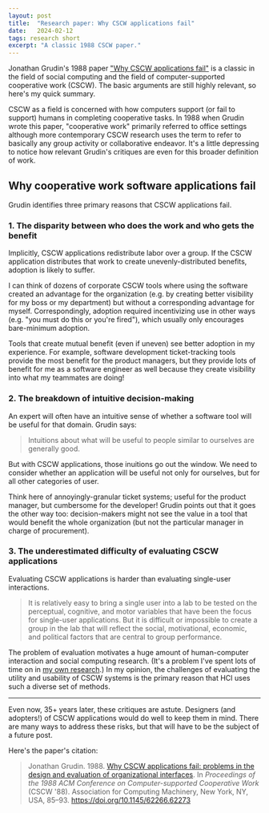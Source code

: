 ```yaml
---
layout: post
title:  "Research paper: Why CSCW applications fail"
date:   2024-02-12
tags: research short
excerpt: "A classic 1988 CSCW paper."
---
```


Jonathan Grudin's 1988 paper ["Why CSCW applications fail"](https://dl.acm.org/doi/10.1145/62266.62273) is a classic in the field of social computing and the field of computer-supported cooperative work (CSCW). The basic arguments are still highly relevant, so here's my quick summary.

CSCW as a field is concerned with how computers support (or fail to support) humans in completing cooperative tasks. In 1988 when Grudin wrote this paper, "cooperative work" primarily referred to office settings although more contemporary CSCW research uses the term to refer to basically any group activity or collaborative endeavor.
It's a little depressing to notice how relevant Grudin's critiques are even for this broader definition of work.

## Why cooperative work software applications fail

Grudin identifies three primary reasons that CSCW applications fail.

### 1. The disparity between who does the work and who gets the benefit

Implicitly, CSCW applications redistribute labor over a group.
If the CSCW application distributes that work to create unevenly-distributed benefits, adoption is likely to suffer.

I can think of dozens of corporate CSCW tools where using the software created an advantage for the organization (e.g. by creating better visibility for my boss or my department) but without a corresponding advantage for myself.
Correspondingly, adoption required incentivizing use in other ways (e.g. "you must do this or you're fired"), which usually only encourages bare-minimum adoption.

Tools that create mutual benefit (even if uneven) see better adoption in my experience. For example, software development ticket-tracking tools provide the most benefit for the product managers, but they provide lots of benefit for me as a software engineer as well because they create visibility into what my teammates are doing!

### 2. The breakdown of intuitive decision-making

An expert will often have an intuitive sense of whether a software tool will be useful for that domain. Grudin says:

>Intuitions about what will be useful to people similar to ourselves are generally good.

But with CSCW applications, those inuitions go out the window. We need to consider whether an application will be useful not only for ourselves, but for all other categories of user.

Think here of annoyingly-granular ticket systems; useful for the product manager, but cumbersome for the developer!
Grudin points out that it goes the other way too: decision-makers might not see the value in a tool that would benefit the whole organization (but not the particular manager in charge of procurement).

### 3. The underestimated difficulty of evaluating CSCW applications

Evaluating CSCW applications is harder than evaluating single-user interactions.

>It is relatively easy to bring a single user into a lab to be tested on the perceptual, cognitive, and motor variables that have been the focus for single-user applications. But it is difficult or impossible to create a group in the lab that will reflect the social, motivational, economic, and political factors that are central to group performance.

The problem of evaluation motivates a huge amount of human-computer interaction and social computing research. 
(It's a problem I've spent lots of time on in [my own research](https://arxiv.org/abs/2209.04973).)
In my opinion, the challenges of evaluating the utility and usability of CSCW systems is the primary reason that HCI uses such a diverse set of methods.

---

Even now, 35+ years later, these critiques are astute. Designers (and adopters!) of CSCW applications would do well to keep them in mind.
There are many ways to address these risks, but that will have to be the subject of a future post. 

Here's the paper's citation:

>Jonathan Grudin. 1988. [Why CSCW applications fail: problems in the design and evaluation of organizational interfaces](https://dl.acm.org/doi/10.1145/62266.62273). In _Proceedings of the 1988 ACM Conference on Computer-supported Cooperative Work_ (CSCW '88). Association for Computing Machinery, New York, NY, USA, 85–93. https://doi.org/10.1145/62266.62273
